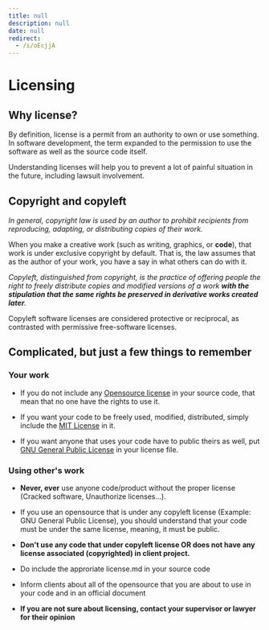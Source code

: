 ```yaml
---
title: null
description: null
date: null
redirect:
  - /s/oEcjjA
---
```


# Licensing

## Why license?

By definition, license is a permit from an authority to own or use something. In software development, the term expanded to the permission to use the software as well as the source code itself.

Understanding licenses will help you to prevent a lot of painful situation in the future, including lawsuit involvement.

## Copyright and copyleft

_In general, copyright law is used by an author to prohibit recipients from reproducing, adapting, or distributing copies of their work._

When you make a creative work (such as writing, graphics, or **code**), that work is under exclusive copyright by default. That is, the law assumes that as the author of your work, you have a say in what others can do with it.

_Copyleft, distinguished from copyright, is the practice of offering people the right to freely distribute copies and modified versions of a work **with the stipulation that the same rights be preserved in derivative works created later**._

Copyleft software licenses are considered protective or reciprocal, as contrasted with permissive free-software licenses.

## Complicated, but just a few things to remember

### Your work

- If you do not include any [Opensource license](https://opensource.org/licenses) in your source code, that mean that no one have the rights to use it.

- If you want your code to be freely used, modified, distributed, simply include the [MIT License](https://opensource.org/licenses/MIT) in it.

- If you want anyone that uses your code have to public theirs as well, put [GNU General Public License](https://opensource.org/licenses/GPL-3.0) in your license file.

### Using other's work

- **Never, ever** use anyone code/product without the proper license (Cracked software, Unauthorize licenses...).

- If you use an opensource that is under any copyleft license (Example: GNU General Public License), you should understand that your code must be under the same license, meaning, it must be public.
- **Don't use any code that under copyleft license OR does not have any license associated (copyrighted) in client project.**
- Do include the approriate license.md in your source code
- Inform clients about all of the opensource that you are about to use in your code and in an official document
- **If you are not sure about licensing, contact your supervisor or lawyer for their opinion**
